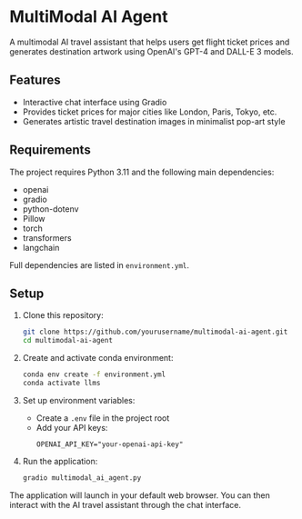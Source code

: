# MultiModal AI Agent

A multimodal AI travel assistant that helps users get flight ticket prices and generates destination artwork using OpenAI's GPT-4 and DALL-E 3 models.

## Features

- Interactive chat interface using Gradio
- Provides ticket prices for major cities like London, Paris, Tokyo, etc.
- Generates artistic travel destination images in minimalist pop-art style


## Requirements

The project requires Python 3.11 and the following main dependencies:
- openai
- gradio
- python-dotenv
- Pillow
- torch
- transformers
- langchain

Full dependencies are listed in `environment.yml`.

## Setup

1. Clone this repository:
   ```bash
   git clone https://github.com/yourusername/multimodal-ai-agent.git
   cd multimodal-ai-agent
   ```

2. Create and activate conda environment:
   ```bash
   conda env create -f environment.yml
   conda activate llms

3. Set up environment variables:
   - Create a `.env` file in the project root
   - Add your API keys:
     ```
     OPENAI_API_KEY="your-openai-api-key"
     ```

4. Run the application:
   ```bash
   gradio multimodal_ai_agent.py
   ```

The application will launch in your default web browser. You can then interact with the AI travel assistant through the chat interface.
